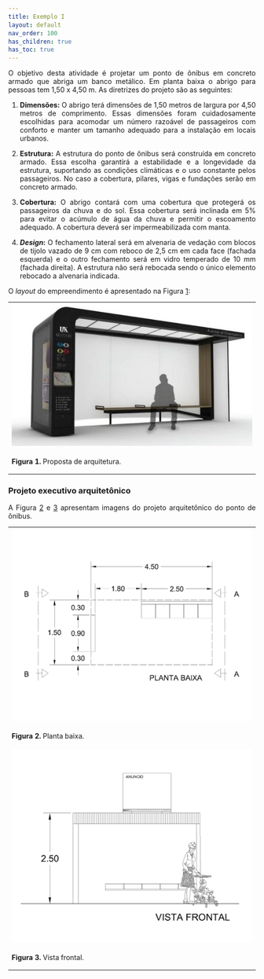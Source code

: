 ```yaml
---
title: Exemplo I
layout: default
nav_order: 100
has_children: true
has_toc: true
---
```


<p align = "justify">
  O objetivo desta atividade é projetar um ponto de ônibus em concreto armado que abriga um banco metálico. Em planta baixa o abrigo para pessoas tem 1,50 x 4,50 m. As diretrizes do projeto são as seguintes:
</p> 

<ol>
  <li>
    <p align = "justify"><b>Dimensões:</b> O abrigo terá dimensões de 1,50 metros de largura por 4,50 metros de comprimento. Essas dimensões foram cuidadosamente escolhidas para acomodar um número razoável de passageiros com conforto e manter um tamanho adequado para a instalação em locais urbanos.</p>
  </li>
  <li>
    <p align = "justify"><b>Estrutura:</b> A estrutura do ponto de ônibus será construída em concreto armado. Essa escolha garantirá a estabilidade e a longevidade da estrutura, suportando as condições climáticas e o uso constante pelos passageiros. No caso a cobertura, pilares, vigas e fundações serão em concreto armado.</p> 
  </li>
  <li>
    <p align = "justify"><b>Cobertura:</b> O abrigo contará com uma cobertura que protegerá os passageiros da chuva e do sol. Essa cobertura será inclinada em 5% para evitar o acúmulo de água da chuva e permitir o escoamento adequado. A cobertura deverá ser impermeabilizada com manta.</p>
  </li>
  <li> 
    <p align = "justify"><b><i>Design</i>:</b> O fechamento lateral será em alvenaria de vedação com blocos de tijolo vazado de 9 cm com reboco de 2,5 cm em cada face (fachada esquerda) e o outro fechamento será em vidro temperado de 10 mm (fachada direita). A estrutura não será rebocada sendo o único elemento rebocado a alvenaria indicada.</p>
  </li>
</ol>

<p align = "justify">
O <i>layout</i> do empreendimento é apresentado na Figura <a href="#fig1">1</a>:
</p> 

<table border = "0" style = "width:100%">
  <tr>
    <td><center><img src = "assets/images/figura1.jpeg" width = "100%"></center></td>
  </tr>
  <tr>
    <td><center><p align = "justify" id = "fig1"><b>Figura 1.</b> Proposta de arquitetura.</p></center></td>
  </tr>
</table>

<h3>Projeto executivo arquitetônico</h3>

<p align = "justify"> 
A Figura <a href="#fig2">2</a> e <a href="#fig3">3</a> apresentam imagens do projeto arquitetônico do ponto de ônibus.
</p> 


<table border = "0" style = "width:100%">
  <tr>
    <td><center><img src = "assets/images/figura2.jpeg" width = "150%"></center></td>
  </tr>
  <tr>
    <td><center><p align = "justify" id = "fig2"><b>Figura 2.</b> Planta baixa.</p></center></td>
  </tr>
  <tr>
    <td><center><img src = "assets/images/figura3.jpeg" width = "150%"></center></td>
  </tr>
  <tr>
    <td><center><p align = "justify" id = "fig3"><b>Figura 3.</b> Vista frontal.</p></center></td>
  </tr>
</table>

<!-- <p align = "justify">
  O projeto arquitetônico completo pode ser baixado através do <a href="https://drive.google.com/drive/folders/0B7fde98nbW1JfjhwMndpN1pqSFVnWkVKLTVGeTh0X3huZVRETGtIQk95N2lxS1JHUjE0M1U?resourcekey=0-80u4x0QEcpM_rnPTI6GT0g&usp=sharing" target="_blank"><i>link</i></a>.
</p> -->

